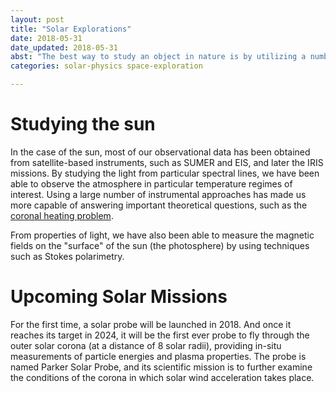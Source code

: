 ```yaml
---
layout: post 
title: "Solar Explorations"
date: 2018-05-31
date_updated: 2018-05-31
abst: "The best way to study an object in nature is by utilizing a number of independent observational and instrumental techniques. This is true when studying the sun as well."
categories: solar-physics space-exploration

---
```



# Studying the sun

In the case of the sun, most of our observational data has been obtained from satellite-based instruments, such as SUMER and EIS, and later the IRIS missions. By studying the light from particular spectral lines, we have been able to observe the atmosphere in particular temperature regimes of interest. Using a large number of instrumental approaches has made us more capable of answering important theoretical questions, such as the [coronal heating problem](http://rtrollebo.github.io/notes/2018/03/18/heating-of-solar-corona/). 


From properties of light, we have also been able to measure the magnetic fields on the "surface" of the sun (the photosphere) by using techniques such as Stokes polarimetry. 


# Upcoming Solar Missions

For the first time, a solar probe will be launched in 2018. And once it reaches its target in 2024, it will be the first ever probe to fly through the outer solar corona (at a distance of 8 solar radii), providing in-situ measurements of particle energies and plasma properties. The probe is named Parker Solar Probe, and its scientific mission is to further examine the conditions of the corona in which solar wind acceleration takes place. 
